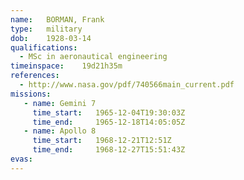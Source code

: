 ```yaml
---
name:	BORMAN, Frank
type:	military
dob:	1928-03-14
qualifications:
  - MSc in aeronautical engineering
timeinspace:	19d21h35m
references:
  - http://www.nasa.gov/pdf/740566main_current.pdf
missions:
   - name: Gemini 7
     time_start:   1965-12-04T19:30:03Z
     time_end:     1965-12-18T14:05:05Z
   - name: Apollo 8
     time_start:   1968-12-21T12:51Z
     time_end:     1968-12-27T15:51:43Z
evas:
---
```

